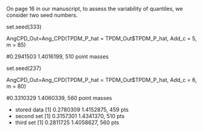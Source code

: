 On page 16 in our manuscript, to assess the variability of quantiles, we consider two seed numbers.

set.seed(333)

AngCPD_Out=Ang_CPD(TPDM_P_hat = TPDM_Out$TPDM_P_hat, Add_c = 5, m = 85)

#0.2941503 1.4016199, 510 point masses

set.seed(237)

AngCPD_Out=Ang_CPD(TPDM_P_hat = TPDM_Out$TPDM_P_hat, Add_c = 6, m = 80)

#0.3310329 1.4060339, 560 point masses

* stored data [1] 0.2780309 1.4152875, 459 pts
* second set [1] 0.3157301 1.4341370, 510 pts
* third set [1] 0.2811725 1.4058627, 560 pts
